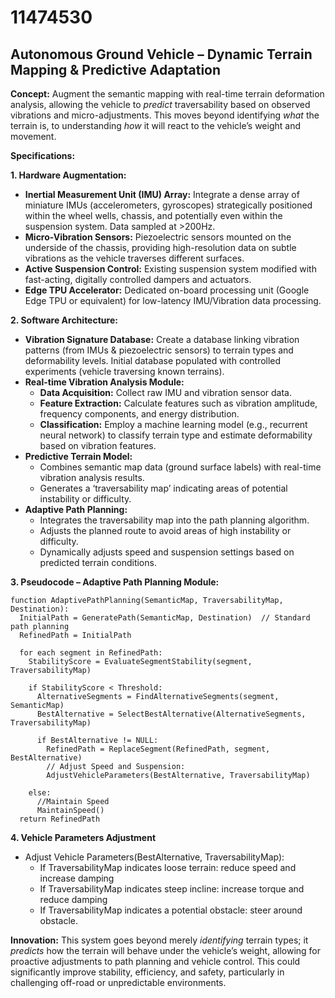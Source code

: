 # 11474530

## Autonomous Ground Vehicle – Dynamic Terrain Mapping & Predictive Adaptation

**Concept:** Augment the semantic mapping with real-time terrain deformation analysis, allowing the vehicle to *predict* traversability based on observed vibrations and micro-adjustments. This moves beyond identifying *what* the terrain is, to understanding *how* it will react to the vehicle’s weight and movement.

**Specifications:**

**1. Hardware Augmentation:**

*   **Inertial Measurement Unit (IMU) Array:** Integrate a dense array of miniature IMUs (accelerometers, gyroscopes) strategically positioned within the wheel wells, chassis, and potentially even within the suspension system.  Data sampled at >200Hz.
*   **Micro-Vibration Sensors:**  Piezoelectric sensors mounted on the underside of the chassis, providing high-resolution data on subtle vibrations as the vehicle traverses different surfaces.
*   **Active Suspension Control:**  Existing suspension system modified with fast-acting, digitally controlled dampers and actuators.
*   **Edge TPU Accelerator:** Dedicated on-board processing unit (Google Edge TPU or equivalent) for low-latency IMU/Vibration data processing.

**2. Software Architecture:**

*   **Vibration Signature Database:** Create a database linking vibration patterns (from IMUs & piezoelectric sensors) to terrain types and deformability levels.  Initial database populated with controlled experiments (vehicle traversing known terrains).
*   **Real-time Vibration Analysis Module:**
    *   **Data Acquisition:** Collect raw IMU and vibration sensor data.
    *   **Feature Extraction:**  Calculate features such as vibration amplitude, frequency components, and energy distribution.
    *   **Classification:** Employ a machine learning model (e.g., recurrent neural network) to classify terrain type and estimate deformability based on vibration features.
*   **Predictive Terrain Model:**
    *   Combines semantic map data (ground surface labels) with real-time vibration analysis results.
    *   Generates a ‘traversability map’ indicating areas of potential instability or difficulty.
*   **Adaptive Path Planning:**
    *   Integrates the traversability map into the path planning algorithm.
    *   Adjusts the planned route to avoid areas of high instability or difficulty.
    *   Dynamically adjusts speed and suspension settings based on predicted terrain conditions.

**3. Pseudocode – Adaptive Path Planning Module:**

```
function AdaptivePathPlanning(SemanticMap, TraversabilityMap, Destination):
  InitialPath = GeneratePath(SemanticMap, Destination)  // Standard path planning
  RefinedPath = InitialPath

  for each segment in RefinedPath:
    StabilityScore = EvaluateSegmentStability(segment, TraversabilityMap)

    if StabilityScore < Threshold:
      AlternativeSegments = FindAlternativeSegments(segment, SemanticMap)
      BestAlternative = SelectBestAlternative(AlternativeSegments, TraversabilityMap)

      if BestAlternative != NULL:
        RefinedPath = ReplaceSegment(RefinedPath, segment, BestAlternative)
        // Adjust Speed and Suspension:
        AdjustVehicleParameters(BestAlternative, TraversabilityMap)

    else:
      //Maintain Speed
      MaintainSpeed()
  return RefinedPath
```

**4. Vehicle Parameters Adjustment**

*   Adjust Vehicle Parameters(BestAlternative, TraversabilityMap):
    *   If TraversabilityMap indicates loose terrain: reduce speed and increase damping
    *   If TraversabilityMap indicates steep incline: increase torque and reduce damping
    *   If TraversabilityMap indicates a potential obstacle: steer around obstacle.

**Innovation:** This system goes beyond merely *identifying* terrain types; it *predicts* how the terrain will behave under the vehicle’s weight, allowing for proactive adjustments to path planning and vehicle control. This could significantly improve stability, efficiency, and safety, particularly in challenging off-road or unpredictable environments.